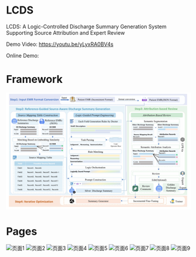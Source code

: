 # LCDS
LCDS: A Logic-Controlled Discharge Summary Generation System Supporting Source Attribution and Expert Review

Demo Video: https://youtu.be/yLyxRA0BV4s

Online Demo: 


# Framework
![框架图](framework/framework.jpg)


# Pages
![页面1](framework/pages1.jpg)
![页面2](framework/pages2.jpg)
![页面3](framework/pages3.jpg)
![页面4](framework/pages4.jpg)
![页面5](framework/pages5.jpg)
![页面6](framework/pages6.jpg)
![页面7](framework/pages7.jpg)
![页面8](framework/pages8.jpg)
![页面9](framework/pages9.jpg)
